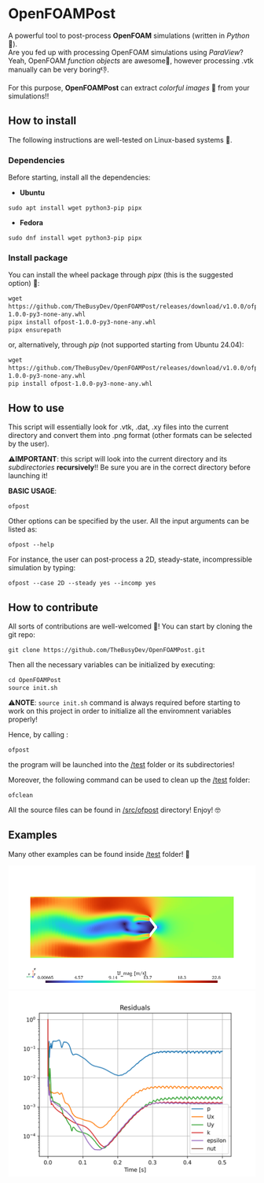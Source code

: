 # OpenFOAMPost
A powerful tool to post-process **OpenFOAM** simulations (written in *Python* 🐍). \
Are you fed up with processing OpenFOAM simulations using *ParaView*? \
Yeah, OpenFOAM *function objects* are awesome🌟, however processing .vtk manually can be very boring👎.

For this purpose, **OpenFOAMPost** can extract *colorful images* 🌈 from your simulations!!


## How to install
The following instructions are well-tested on Linux-based systems 🐧.

### Dependencies
Before starting, install all the dependencies:
- **Ubuntu**
```
sudo apt install wget python3-pip pipx
```
- **Fedora**
```
sudo dnf install wget python3-pip pipx
```

### Install package
You can install the wheel package through *pipx* (this is the suggested option) 🚀:
```
wget https://github.com/TheBusyDev/OpenFOAMPost/releases/download/v1.0.0/ofpost-1.0.0-py3-none-any.whl
pipx install ofpost-1.0.0-py3-none-any.whl
pipx ensurepath
```
or, alternatively, through *pip* (not supported starting from Ubuntu 24.04):
```
wget https://github.com/TheBusyDev/OpenFOAMPost/releases/download/v1.0.0/ofpost-1.0.0-py3-none-any.whl
pip install ofpost-1.0.0-py3-none-any.whl
```


## How to use
This script will essentially look for .vtk, .dat, .xy files into the current directory and convert them into .png format (other formats can be selected by the user).

⚠️**IMPORTANT**: this script will look into the current directory and its *subdirectories* **recursively**!! Be sure you are in the correct directory before launching it!

**BASIC USAGE**: 
```
ofpost
```

Other options can be specified by the user. All the input arguments can be listed as:
```
ofpost --help
```

For instance, the user can post-process a 2D, steady-state, incompressible simulation by typing:
```
ofpost --case 2D --steady yes --incomp yes
```


## How to contribute
All sorts of contributions are well-welcomed 🤗! You can start by cloning the git repo:
```
git clone https://github.com/TheBusyDev/OpenFOAMPost.git
```
Then all the necessary variables can be initialized by executing:
```
cd OpenFOAMPost
source init.sh
```

⚠️**NOTE**: `source init.sh` command is always required before starting to work on this project in order to initialize all the enviromnent variables properly!

Hence, by calling :
```
ofpost
```
the program will be launched into the [/test](/test) folder or its subdirectories!

Moreover, the following command can be used to clean up the [/test](/test) folder:
```
ofclean
```

All the source files can be found in [/src/ofpost](/src/ofpost) directory! Enjoy! 🤓


## Examples
Many other examples can be found inside [/test](/test) folder! 🌈

![slice](/test/postProcessing/VelocitySlice/zNormalPlane_U_mag_0.5.png)
![residuals](/test/postProcessing/Residuals/residuals.png)
